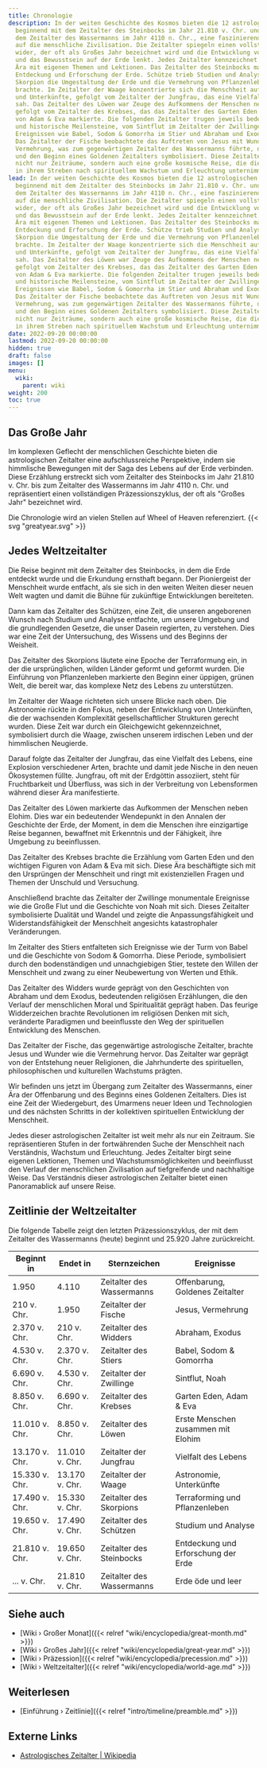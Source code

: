 ```yaml
---
title: Chronologie
description: In der weiten Geschichte des Kosmos bieten die 12 astrologischen Zeitalter,
  beginnend mit dem Zeitalter des Steinbocks im Jahr 21.810 v. Chr. und endend mit
  dem Zeitalter des Wassermanns im Jahr 4110 n. Chr., eine faszinierende Perspektive
  auf die menschliche Zivilisation. Die Zeitalter spiegeln einen vollständigen Präzessionszyklus
  wider, der oft als Großes Jahr bezeichnet wird und die Entwicklung von Ereignissen
  und das Bewusstsein auf der Erde lenkt. Jedes Zeitalter kennzeichnet eine bestimmte
  Ära mit eigenen Themen und Lektionen. Das Zeitalter des Steinbocks markierte die
  Entdeckung und Erforschung der Erde. Schütze trieb Studien und Analysen voran, während
  Skorpion die Umgestaltung der Erde und die Vermehrung von Pflanzenleben mit sich
  brachte. Im Zeitalter der Waage konzentrierte sich die Menschheit auf Astronomie
  und Unterkünfte, gefolgt vom Zeitalter der Jungfrau, das eine Vielfalt des Lebens
  sah. Das Zeitalter des Löwen war Zeuge des Aufkommens der Menschen neben Elohim,
  gefolgt vom Zeitalter des Krebses, das das Zeitalter des Garten Eden und die Geschichte
  von Adam & Eva markierte. Die folgenden Zeitalter trugen jeweils bedeutende religiöse
  und historische Meilensteine, vom Sintflut im Zeitalter der Zwillinge bis hin zu
  Ereignissen wie Babel, Sodom & Gomorrha im Stier und Abraham und Exodus im Widder.
  Das Zeitalter der Fische beobachtete das Auftreten von Jesus mit Wundern wie der
  Vermehrung, was zum gegenwärtigen Zeitalter des Wassermanns führte, das Offenbarung
  und den Beginn eines Goldenen Zeitalters symbolisiert. Diese Zeitalter repräsentieren
  nicht nur Zeiträume, sondern auch eine große kosmische Reise, die die Menschheit
  in ihrem Streben nach spirituellem Wachstum und Erleuchtung unternimmt.
lead: In der weiten Geschichte des Kosmos bieten die 12 astrologischen Zeitalter,
  beginnend mit dem Zeitalter des Steinbocks im Jahr 21.810 v. Chr. und endend mit
  dem Zeitalter des Wassermanns im Jahr 4110 n. Chr., eine faszinierende Perspektive
  auf die menschliche Zivilisation. Die Zeitalter spiegeln einen vollständigen Präzessionszyklus
  wider, der oft als Großes Jahr bezeichnet wird und die Entwicklung von Ereignissen
  und das Bewusstsein auf der Erde lenkt. Jedes Zeitalter kennzeichnet eine bestimmte
  Ära mit eigenen Themen und Lektionen. Das Zeitalter des Steinbocks markierte die
  Entdeckung und Erforschung der Erde. Schütze trieb Studien und Analysen voran, während
  Skorpion die Umgestaltung der Erde und die Vermehrung von Pflanzenleben mit sich
  brachte. Im Zeitalter der Waage konzentrierte sich die Menschheit auf Astronomie
  und Unterkünfte, gefolgt vom Zeitalter der Jungfrau, das eine Vielfalt des Lebens
  sah. Das Zeitalter des Löwen war Zeuge des Aufkommens der Menschen neben Elohim,
  gefolgt vom Zeitalter des Krebses, das das Zeitalter des Garten Eden und die Geschichte
  von Adam & Eva markierte. Die folgenden Zeitalter trugen jeweils bedeutende religiöse
  und historische Meilensteine, vom Sintflut im Zeitalter der Zwillinge bis hin zu
  Ereignissen wie Babel, Sodom & Gomorrha im Stier und Abraham und Exodus im Widder.
  Das Zeitalter der Fische beobachtete das Auftreten von Jesus mit Wundern wie der
  Vermehrung, was zum gegenwärtigen Zeitalter des Wassermanns führte, das Offenbarung
  und den Beginn eines Goldenen Zeitalters symbolisiert. Diese Zeitalter repräsentieren
  nicht nur Zeiträume, sondern auch eine große kosmische Reise, die die Menschheit
  in ihrem Streben nach spirituellem Wachstum und Erleuchtung unternimmt.
date: 2022-09-20 00:00:00
lastmod: 2022-09-20 00:00:00
hidden: true
draft: false
images: []
menu:
  wiki:
    parent: wiki
weight: 200
toc: true
---
```


## Das Große Jahr

Im komplexen Geflecht der menschlichen Geschichte bieten die astrologischen Zeitalter eine aufschlussreiche Perspektive, indem sie himmlische Bewegungen mit der Saga des Lebens auf der Erde verbinden. Diese Erzählung erstreckt sich vom Zeitalter des Steinbocks im Jahr 21.810 v. Chr. bis zum Zeitalter des Wassermanns im Jahr 4110 n. Chr. und repräsentiert einen vollständigen Präzessionszyklus, der oft als "Großes Jahr" bezeichnet wird.

Die Chronologie wird an vielen Stellen auf Wheel of Heaven referenziert. {{< svg "greatyear.svg" >}}

## Jedes Weltzeitalter

Die Reise beginnt mit dem Zeitalter des Steinbocks, in dem die Erde entdeckt wurde und die Erkundung ernsthaft begann. Der Pioniergeist der Menschheit wurde entfacht, als sie sich in den weiten Weiten dieser neuen Welt wagten und damit die Bühne für zukünftige Entwicklungen bereiteten.

Dann kam das Zeitalter des Schützen, eine Zeit, die unseren angeborenen Wunsch nach Studium und Analyse entfachte, um unsere Umgebung und die grundlegenden Gesetze, die unser Dasein regierten, zu verstehen. Dies war eine Zeit der Untersuchung, des Wissens und des Beginns der Weisheit.

Das Zeitalter des Skorpions läutete eine Epoche der Terraformung ein, in der die ursprünglichen, wilden Länder geformt und geformt wurden. Die Einführung von Pflanzenleben markierte den Beginn einer üppigen, grünen Welt, die bereit war, das komplexe Netz des Lebens zu unterstützen.

Im Zeitalter der Waage richteten sich unsere Blicke nach oben. Die Astronomie rückte in den Fokus, neben der Entwicklung von Unterkünften, die der wachsenden Komplexität gesellschaftlicher Strukturen gerecht wurden. Diese Zeit war durch ein Gleichgewicht gekennzeichnet, symbolisiert durch die Waage, zwischen unserem irdischen Leben und der himmlischen Neugierde.

Darauf folgte das Zeitalter der Jungfrau, das eine Vielfalt des Lebens, eine Explosion verschiedener Arten, brachte und damit jede Nische in den neuen Ökosystemen füllte. Jungfrau, oft mit der Erdgöttin assoziiert, steht für Fruchtbarkeit und Überfluss, was sich in der Verbreitung von Lebensformen während dieser Ära manifestierte.

Das Zeitalter des Löwen markierte das Aufkommen der Menschen neben Elohim. Dies war ein bedeutender Wendepunkt in den Annalen der Geschichte der Erde, der Moment, in dem die Menschen ihre einzigartige Reise begannen, bewaffnet mit Erkenntnis und der Fähigkeit, ihre Umgebung zu beeinflussen.

Das Zeitalter des Krebses brachte die Erzählung vom Garten Eden und den wichtigen Figuren von Adam & Eva mit sich. Diese Ära beschäftigte sich mit den Ursprüngen der Menschheit und ringt mit existenziellen Fragen und Themen der Unschuld und Versuchung.

Anschließend brachte das Zeitalter der Zwillinge monumentale Ereignisse wie die Große Flut und die Geschichte von Noah mit sich. Dieses Zeitalter symbolisierte Dualität und Wandel und zeigte die Anpassungsfähigkeit und Widerstandsfähigkeit der Menschheit angesichts katastrophaler Veränderungen.

Im Zeitalter des Stiers entfalteten sich Ereignisse wie der Turm von Babel und die Geschichte von Sodom & Gomorrha. Diese Periode, symbolisiert durch den bodenständigen und unnachgiebigen Stier, testete den Willen der Menschheit und zwang zu einer Neubewertung von Werten und Ethik.

Das Zeitalter des Widders wurde geprägt von den Geschichten von Abraham und dem Exodus, bedeutenden religiösen Erzählungen, die den Verlauf der menschlichen Moral und Spiritualität geprägt haben. Das feurige Widderzeichen brachte Revolutionen im religiösen Denken mit sich, veränderte Paradigmen und beeinflusste den Weg der spirituellen Entwicklung des Menschen.

Das Zeitalter der Fische, das gegenwärtige astrologische Zeitalter, brachte Jesus und Wunder wie die Vermehrung hervor. Das Zeitalter war geprägt von der Entstehung neuer Religionen, die Jahrhunderte des spirituellen, philosophischen und kulturellen Wachstums prägten.

Wir befinden uns jetzt im Übergang zum Zeitalter des Wassermanns, einer Ära der Offenbarung und des Beginns eines Goldenen Zeitalters. Dies ist eine Zeit der Wiedergeburt, des Umarmens neuer Ideen und Technologien und des nächsten Schritts in der kollektiven spirituellen Entwicklung der Menschheit.

Jedes dieser astrologischen Zeitalter ist weit mehr als nur ein Zeitraum. Sie repräsentieren Stufen in der fortwährenden Suche der Menschheit nach Verständnis, Wachstum und Erleuchtung. Jedes Zeitalter birgt seine eigenen Lektionen, Themen und Wachstumsmöglichkeiten und beeinflusst den Verlauf der menschlichen Zivilisation auf tiefgreifende und nachhaltige Weise. Das Verständnis dieser astrologischen Zeitalter bietet einen Panoramablick auf unsere Reise.

## Zeitlinie der Weltzeitalter

Die folgende Tabelle zeigt den letzten Präzessionszyklus, der mit dem Zeitalter des Wassermanns (heute) beginnt und 25.920 Jahre zurückreicht.

| Beginnt in | Endet in   | Sternzeichen       | Ereignisse                             |
|------------|------------|--------------------|----------------------------------------|
| 1.950      | 4.110      | Zeitalter des Wassermanns | Offenbarung, Goldenes Zeitalter         |
| 210 v. Chr. | 1.950      | Zeitalter der Fische | Jesus, Vermehrung                      |
| 2.370 v. Chr. | 210 v. Chr. | Zeitalter des Widders | Abraham, Exodus                         |
| 4.530 v. Chr. | 2.370 v. Chr. | Zeitalter des Stiers | Babel, Sodom & Gomorrha                 |
| 6.690 v. Chr. | 4.530 v. Chr. | Zeitalter der Zwillinge | Sintflut, Noah                        |
| 8.850 v. Chr. | 6.690 v. Chr. | Zeitalter des Krebses | Garten Eden, Adam & Eva                 |
| 11.010 v. Chr. | 8.850 v. Chr. | Zeitalter des Löwen | Erste Menschen zusammen mit Elohim       |
| 13.170 v. Chr. | 11.010 v. Chr. | Zeitalter der Jungfrau | Vielfalt des Lebens                   |
| 15.330 v. Chr. | 13.170 v. Chr. | Zeitalter der Waage | Astronomie, Unterkünfte                 |
| 17.490 v. Chr. | 15.330 v. Chr. | Zeitalter des Skorpions | Terraforming und Pflanzenleben         |
| 19.650 v. Chr. | 17.490 v. Chr. | Zeitalter des Schützen | Studium und Analyse                    |
| 21.810 v. Chr. | 19.650 v. Chr. | Zeitalter des Steinbocks | Entdeckung und Erforschung der Erde |
| ... v. Chr. | 21.810 v. Chr. | Zeitalter des Wassermanns | Erde öde und leer                      |

## Siehe auch

- [Wiki › Großer Monat]({{< relref "wiki/encyclopedia/great-month.md" >}})
- [Wiki › Großes Jahr]({{< relref "wiki/encyclopedia/great-year.md" >}})
- [Wiki › Präzession]({{< relref "wiki/encyclopedia/precession.md" >}})
- [Wiki › Weltzeitalter]({{< relref "wiki/encyclopedia/world-age.md" >}})

## Weiterlesen

- [Einführung › Zeitlinie]({{< relref "intro/timeline/preamble.md" >}})

## Externe Links

- [Astrologisches Zeitalter | Wikipedia](https://de.wikipedia.org/wiki/Astrologisches_Zeitalter)